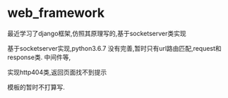 # web_framework
最近学习了django框架,仿照其原理写的,基于socketserver类实现

基于socketserver实现,python3.6.7
没有完善,暂时只有url路由匹配,request和response类.
中间件等,

实现http404类,返回页面找不到提示

模板的暂时不打算写.